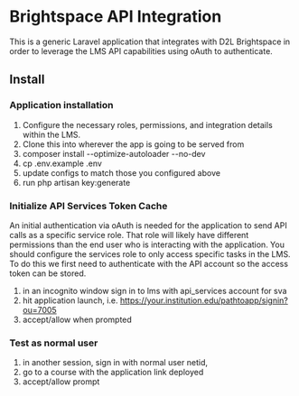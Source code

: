 # Brightspace API Integration

This is a generic Laravel application that integrates with D2L Brightspace in order to leverage the LMS API capabilities using oAuth to authenticate.  

## Install

### Application installation

1. Configure the necessary roles, permissions, and integration details within the LMS.  
2. Clone this into wherever the app is going to be served from
3. composer install --optimize-autoloader --no-dev 
3. cp .env.example .env
1. update configs to match those you configured above
1. run php artisan key:generate


### Initialize API Services Token Cache

An initial authentication via oAuth is needed for the application to send API calls as a specific service role.  That role will likely have different permissions than the end user who is interacting with the application. You should configure the services role to only access specific tasks in the LMS. To do this we first need to authenticate with the API account so the access token can be stored.  

1. in an incognito window sign in to lms with api_services account for sva
2. hit application launch, i.e. https://your.institution.edu/pathtoapp/signin?ou=7005
1. accept/allow when prompted 

### Test as normal user
1. in another session, sign in with normal user netid,
2. go to a course with the application link deployed
3. accept/allow prompt 
